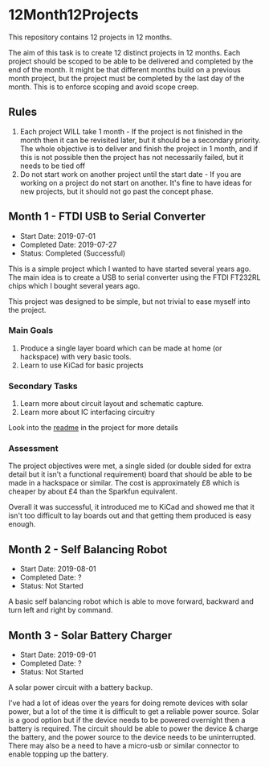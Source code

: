 # 12Month12Projects
This repository contains 12 projects in 12 months.

The aim of this task is to create 12 distinct projects in 12 months. Each project should be scoped to be able to be delivered and completed by the end of the month. It might be that different months build on a previous month project, but the project must be completed by the last day of the month. This is to enforce scoping and avoid scope creep.

## Rules
1. Each project WILL take 1 month - If the project is not finished in the month then it can be revisited later, but it should be a secondary priority. The whole objective is to deliver and finish the project in 1 month, and if this is not possible then the project has not necessarily failed, but it needs to be tied off
2. Do not start work on another project until the start date - If you are working on a project do not start on another. It's fine to have ideas for new projects, but it should not go past the concept phase.

## Month 1 - FTDI USB to Serial Converter
* Start Date: 2019-07-01
* Completed Date: 2019-07-27
* Status: Completed (Successful)

This is a simple project which I wanted to have started several years ago. The main idea is to create a USB to serial converter using the FTDI FT232RL chips which I bought several years ago.

This project was designed to be simple, but not trivial to ease myself into the project.

### Main Goals

1. Produce a single layer board which can be made at home (or hackspace) with very basic tools.
1. Learn to use KiCad for basic projects

### Secondary Tasks

1. Learn more about circuit layout and schematic capture.
1. Learn more about IC interfacing circuitry 

Look into the [readme](https://github.com/richClubb/12Month12Projects/blob/master/Month01_UsbToSerial/README.md) in the project for more details

### Assessment

The project objectives were met, a single sided (or double sided for extra detail but it isn't a functional requirement) board that should be able to be made in a hackspace or similar. The cost is approximately £8 which is cheaper by about £4 than the Sparkfun equivalent.

Overall it was successful, it introduced me to KiCad and showed me that it isn't too difficult to lay boards out and that getting them produced is easy enough.

## Month 2 - Self Balancing Robot 
* Start Date: 2019-08-01
* Completed Date: ?
* Status: Not Started

A basic self balancing robot which is able to move forward, backward and turn left and right by command.

## Month 3 - Solar Battery Charger
* Start Date: 2019-09-01
* Completed Date: ?
* Status: Not Started

A solar power circuit with a battery backup.

I've had a lot of ideas over the years for doing remote devices with solar power, but a lot of the time it is difficult to get a reliable power source. Solar is a good option but if the device needs to be powered overnight then a battery is required. 
The circuit should be able to power the device & charge the battery, and the power source to the device needs to be uninterrupted. There may also be a need to have a micro-usb or similar connector to enable topping up the battery.
